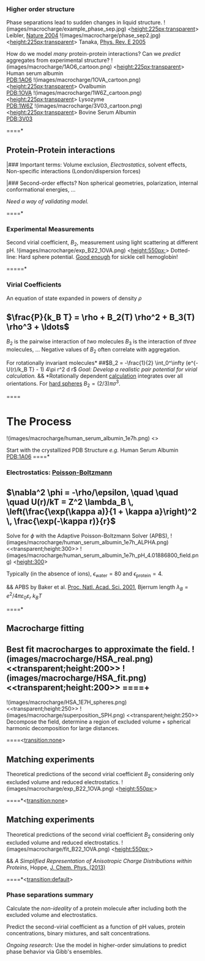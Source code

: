 ### Higher order structure
Phase separations lead to sudden changes in liquid structure.
!(images/macrocharge/example_phase_sep.jpg) <<height:225px;transparent>> Leibler, [Nature 2004](http://www.nature.com/nature/journal/v430/n6999/abs/nature02758.html)
!(images/macrocharge/phase_sep2.jpg) <<height:225px;transparent>> Tanaka, [Phys. Rev. E 2005](http://journals.aps.org/pre/abstract/10.1103/PhysRevE.72.041509)

How do we model _many_ protein-protein interactions? 
Can we *predict* aggregates from experimental structure? 
!(images/macrocharge/1AO6_cartoon.png) <<height:225px;transparent>> Human serum albumin<br>[PDB:1AO6](http://www.rcsb.org/pdb/explore/explore.do?structureId=1ao6)
!(images/macrocharge/1OVA_cartoon.png) <<height:225px;transparent>> Ovalbumin<br>[PDB:1OVA](http://www.rcsb.org/pdb/explore.do?structureId=1ova)
!(images/macrocharge/1W6Z_cartoon.png) <<height:225px;transparent>> Lysozyme<br>[PDB:1W6Z](http://www.rcsb.org/pdb/explore/explore.do?structureId=1w6z)
!(images/macrocharge/3V03_cartoon.png) <<height:225px;transparent>> Bovine Serum Albumin<br>[PDB:3V03](http://www.rcsb.org/pdb/explore/explore.do?structureId=3v03)

====*

## Protein-Protein interactions 

|### Important terms:
Volume exclusion, *Electrostatics*, solvent effects,
Non-specific interactions (London/dispersion forces)

|### Second-order effects?
Non spherical geometries, polarization,
internal conformational energies, ...


_Need a way of validating model._

====*

### Experimental Measurements
Second virial coefficient, $B_{2}$, measurement 
using light scattering at different pH.
!(images/macrocharge/exp_B22_1OVA.png) <<height:550px;>>  Dotted-line: Hard sphere potential. [Good enough](http://www.ncbi.nlm.nih.gov/pubmed/23260428) for sickle cell hemoglobin!

=====*

### Virial Coefficients

An equation of state expanded in powers of density $\rho$
## $\frac{P}{k_B T} = \rho + B_2(T) \rho^2 + B_3(T) \rho^3 + \ldots$
$B_2$ is the pairwise interaction of _two_ molecules
$B_3$ is the interaction of _three_ molecules, ...
Negative values of $B_2$ often correlate with aggregation.

For rotationally invariant molecules*
##$B_2 = -\frac{1}{2} \int_0^\infty (e^{-U(r)/k_B T} - 1) 4\pi r^2 d r$
_Goal: Develop a realistic pair potential for virial calculation._
&& *Rotationally dependent [calculation](http://thoppe.github.io/Presentation_Research_Macrocharge/#/2/1) integrates over all orientations. For [hard spheres](http://thoppe.github.io/Presentation_Research_Macrocharge/#/5) $B_2 = (2/3)\pi \sigma^3$.

====

# The Process
!(images/macrocharge/human_serum_albumin_1e7h.png) <<transparent>>

Start with the crystallized PDB Structure
_e.g._ Human Serum Albumin [PDB:1A06](http://www.rcsb.org/pdb/explore/explore.do?structureId=1ao6")
====*

### Electrostatics: [Poisson-Boltzmann](http://thoppe.github.io/Presentation_Research_Macrocharge/#/6/2)
## $\nabla^2 \phi = -\rho/\epsilon, \quad \quad \quad U(r)/kT = Z^2 \lambda_B \, \left(\frac{\exp(\kappa a)}{1 + \kappa a}\right)^2 \, \frac{\exp(-\kappa r)}{r}$

Solve for $\phi$ with the Adaptive Poisson-Boltzmann Solver (APBS), 
!(images/macrocharge/human_serum_albumin_1e7h_ALPHA.png) <<transparent;height:300>>
!(images/macrocharge/human_serum_albumin_1e7h_pH_4.01886800_field.png) <<height:300>>

Typically (in the absence of ions), $\epsilon_{\text{water}} = 80$ and $\epsilon_{\text{protein}} = 4$.

&& APBS by Baker et al. [Proc. Natl. Acad. Sci. 2001](http://www.pnas.org/content/98/18/10037), Bjerrum length $\lambda_B = {e^2}/{4\pi \varepsilon_0 \varepsilon_r \  k_B T}$

====*
## Macrocharge fitting
Best fit macrocharges to approximate the field.
!(images/macrocharge/HSA_real.png) <<transparent;height:200>>
!(images/macrocharge/HSA_fit.png)  <<transparent;height:200>>
====+
------
!(images/macrocharge/HSA_1E7H_spheres.png) <<transparent;height:250>>
!(images/macrocharge/superposition_SPH.png) <<transparent;height:250>>
Decompose the field, determine a region of excluded volume +
spherical harmonic decomposition for large distances.
   
====<<transition:none>>

## Matching experiments
Theoretical predictions of the second virial coefficient $B_{2}$
considering only excluded volume and reduced electrostatics.
!(images/macrocharge/exp_B22_1OVA.png) <<height:550px;>>

====*<<transition:none>>
## Matching experiments
Theoretical predictions of the second virial coefficient $B_{2}$
considering only excluded volume and reduced electrostatics.
!(images/macrocharge/fit_B22_1OVA.png) <<height:550px;>>

&& _A Simplified Representation of Anisotropic Charge Distributions within Proteins_, Hoppe,  [J. Chem. Phys. (2013)](http://scitation.aip.org/content/aip/journal/jcp/138/17/10.1063/1.4803099)

====*<<transition:default>>
### Phase separations summary

Calculate the _non-ideality_ of a protein molecule after including 
both the excluded volume and electrostatics.

Predict the second-virial coefficient as a function of pH values, protein concentrations, binary mixtures, and salt concentrations.

*Ongoing research:* Use the model in higher-order simulations 
to predict phase behavior via Gibb's ensembles.
